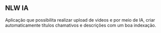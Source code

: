 ## NLW IA

Aplicação que possibilita realizar upload de videos e por meio de IA, criar automaticamente títulos chamativos e descrições com um boa indexação.